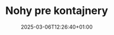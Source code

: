 ---
title: "Nohy pre kontajnery"
description: "Confoot - nohy pre kontajnery"
date: 2025-03-06T12:26:40+01:00
draft: false
---